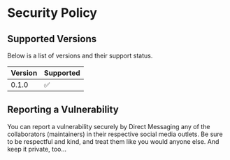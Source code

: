 # Security Policy

## Supported Versions

Below is a list of versions and their support status.

| Version | Supported          |
| ------- | ------------------ |
| 0.1.0   | :white_check_mark: |

## Reporting a Vulnerability

You can report a vulnerability securely by Direct Messaging any of the collaborators (maintainers) in their respective social media outlets.
Be sure to be respectful and kind, and treat them like you would anyone else.
And keep it private, too...
